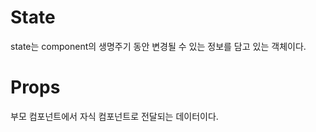 State
==
state는 component의 생명주기 동안 변경될 수 있는 정보를 담고 있는 객체이다.

Props
==
부모 컴포넌트에서 자식 컴포넌트로 전달되는 데이터이다.
